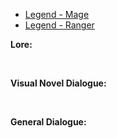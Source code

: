 - [Legend - Mage](/pawnsImplemented/Legend/LegendMage/)
- [Legend - Ranger](/pawnsImplemented/Legend/LegendRanger/)

**Lore:**

<br>

**Visual Novel Dialogue:**

<br>

**General Dialogue:**

<br>

